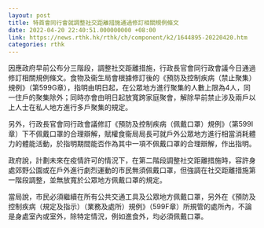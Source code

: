 ```yaml
---
layout: post
title: 特首會同行會就調整社交距離措施通過修訂相關規例條文
date: 2022-04-20 22:40:51.000000000 +08:00
link: https://news.rthk.hk/rthk/ch/component/k2/1644895-20220420.htm
categories: rthk
---
```


因應政府早前公布分三階段，調整社交距離措施，行政長官會同行政會議今日通過修訂相關規例條文。食物及衞生局會根據修訂後的《預防及控制疾病（禁止聚集）規例》（第599G章），指明由明日起，在公眾地方進行聚集的人數上限為4人，同一住戶的聚集除外；同時亦會由明日起放寬跨家庭聚會，解除早前禁止涉及兩戶以上人士在私人地方進行多戶聚集的規定。 

另外，行政長官會同行政會議修訂《預防及控制疾病（佩戴口罩）規例》（第599I章）下不佩戴口罩的合理辯解，賦權食衞局局長可就戶外公眾地方進行相當消耗體力的體能活動，於指明期間能否作為其中一項不佩戴口罩的合理辯解，作出指明。

政府說，計劃未來在疫情許可的情況下，在第二階段調整社交距離措施時，容許身處郊野公園或在戶外進行劇烈運動的市民無須佩戴口罩，但強調在社交距離措施第一階段調整，並無放寬於公眾地方佩戴口罩的規定。

當局說，市民必須繼續在所有公共交通工具及公眾地方佩戴口罩，另外在《預防及控制疾病（規定及指示）（業務及處所）規例》（599F章）所規管的處所內，不論是身處室內或室外，除特定情況，例如進食外，均必須佩戴口罩。
